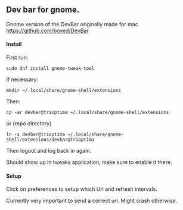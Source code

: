 ## Dev bar for gnome. 

Gnome version of the DevBar originally made for mac https://github.com/boxed/DevBar

#### Install
First run:

    sudo dnf install gnome-tweak-tool

If necessary:

    mkdir ~/.local/share/gnome-shell/extensions

Then:

    cp -ar devbar@trioptima ~/.local/share/gnome-shell/extensions

or (repo directory)

    ln -s devbar@trioptima ~/.local/share/gnome-shell/extensions/devbar@trioptima

Then logout and log back in again.

Should show up in tweaks application, make sure to enable it there.

#### Setup
Click on preferences to setup which Url and refresh intervals.

Currently very important to send a correct url. Might crash otherwise.
